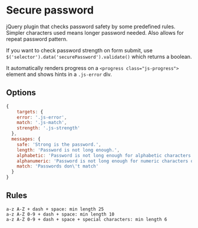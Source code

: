 # Secure password

jQuery plugin that checks password safety by some predefined rules. Simpler characters used means longer password needed. Also allows for repeat password pattern.

If you want to check password strength on form submit, use `$('selector').data('securePassword').validate()` which returns a boolean.

It automatically renders progress on a `<progress class="js-progress">` element and shows hints in a `.js-error` div.

## Options

```js
{
    targets: {
    error: '.js-error',
    match: '.js-match',
    strength: '.js-strength'
  },
  messages: {
    safe: 'Strong is the password.',
    length: 'Password is not long enough.',
    alphabetic: 'Password is not long enough for alphabetic characters only.',
    alphanumeric: 'Password is not long enough for numeric characters only.',
    match: 'Passwords don\'t match'
  }
}
```

## Rules

```
a-z A-Z + dash + space: min length 25
a-z A-Z 0-9 + dash + space: min length 10
a-z A-Z 0-9 + dash + space + special characters: min length 6
```
